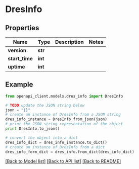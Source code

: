 # DresInfo


## Properties
Name | Type | Description | Notes
------------ | ------------- | ------------- | -------------
**version** | **str** |  | 
**start_time** | **int** |  | 
**uptime** | **int** |  | 

## Example

```python
from openapi_client.models.dres_info import DresInfo

# TODO update the JSON string below
json = "{}"
# create an instance of DresInfo from a JSON string
dres_info_instance = DresInfo.from_json(json)
# print the JSON string representation of the object
print DresInfo.to_json()

# convert the object into a dict
dres_info_dict = dres_info_instance.to_dict()
# create an instance of DresInfo from a dict
dres_info_form_dict = dres_info.from_dict(dres_info_dict)
```
[[Back to Model list]](../README.md#documentation-for-models) [[Back to API list]](../README.md#documentation-for-api-endpoints) [[Back to README]](../README.md)


